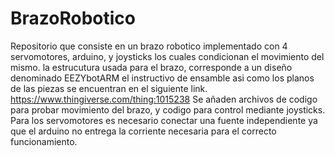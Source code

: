 # BrazoRobotico
Repositorio que consiste en un brazo robotico implementado con 4 servomotores, arduino, y joysticks los cuales condicionan el movimiento del mismo.
la estrucutura usada para el brazo, corresponde a un diseño denominado EEZYbotARM el instructivo de ensamble asi como los planos de las piezas se encuentran en el
siguiente link. https://www.thingiverse.com/thing:1015238
Se añaden archivos de codigo para probar movimiento del brazo, y codigo para control mediante joysticks.
Para los servomotores es necesario conectar una fuente independiente ya que el arduino no entrega la corriente necesaria para el correcto funcionamiento.
